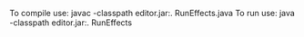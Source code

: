 To compile use: javac -classpath editor.jar:. RunEffects.java
To run use: java -classpath editor.jar:. RunEffects
